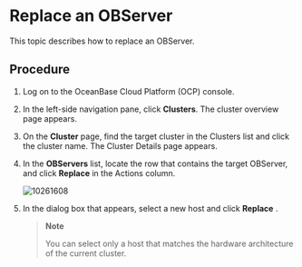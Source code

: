 # Replace an OBServer

This topic describes how to replace an OBServer.

## Procedure

1. Log on to the OceanBase Cloud Platform (OCP) console.

2. In the left-side navigation pane, click **Clusters**. The cluster overview page appears.

3. On the **Cluster** page, find the target cluster in the Clusters list and click the cluster name. The Cluster Details page appears.

4. In the **OBServers** list, locate the row that contains the target OBServer, and click **Replace** in the Actions column.

   ![10261608](https://help-static-aliyun-doc.aliyuncs.com/assets/img/en-US/2325306461/p343802.png)

5. In the dialog box that appears, select a new host and click **Replace** .

   > **Note**
   >
   > You can select only a host that matches the hardware architecture of the current cluster.
